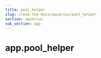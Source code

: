 ```yaml
---
title: pool_helper
slug: /read-the-docs/aquarius/pool_helper
section: aquarius
sub_section: app
---
```

<a name="app.pool_helper"></a>
# app.pool\_helper

